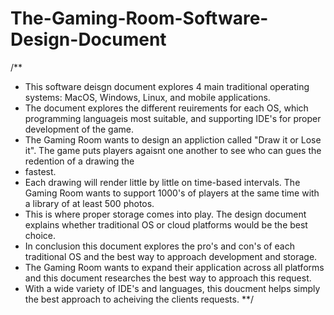 # The-Gaming-Room-Software-Design-Document

/**
* This software deisgn document explores 4 main traditional operating systems: MacOS, Windows, Linux, and mobile applications.
* The document explores the different reuirements for each OS, which programming languageis most suitable, and supporting IDE's for proper development of the game.
* The Gaming Room wants to design an appliction called "Draw it or Lose it". The game puts players agaisnt one another to see who can gues the redention of a drawing the 
* fastest.
* Each drawing will render little by little on time-based intervals. The Gaming Room wants to support 1000's of players at the same time with a library of at least 500 photos.
* This is where proper storage comes into play. The design document explains whether traditional OS or cloud platforms would be the best choice.
* In conclusion this document explores the pro's and con's of each traditional OS and the best way to approach development and storage.
* The Gaming Room wants to expand their application across all platforms and this document researches the best way to approach this request.
* With a wide variety of IDE's and languages, this doucment helps simply the best approach to acheiving the clients requests.
**/ 
